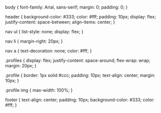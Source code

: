 body {
    font-family: Arial, sans-serif;
    margin: 0;
    padding: 0;
}

header {
    background-color: #333;
    color: #fff;
    padding: 10px;
    display: flex;
    justify-content: space-between;
    align-items: center;
}

nav ul {
    list-style: none;
    display: flex;
}

nav li {
    margin-right: 20px;
}

nav a {
    text-decoration: none;
    color: #fff;
}

.profiles {
    display: flex;
    justify-content: space-around;
    flex-wrap: wrap;
    margin: 20px;
}

.profile {
    border: 1px solid #ccc;
    padding: 10px;
    text-align: center;
    margin: 10px;
}

.profile img {
    max-width: 100%;
}

footer {
    text-align: center;
    padding: 10px;
    background-color: #333;
    color: #fff;
}

